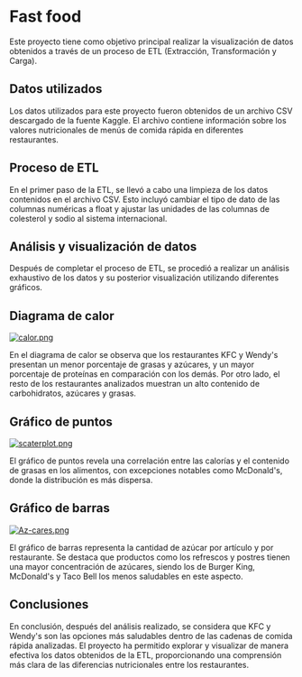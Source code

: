 # Fast food
Este proyecto tiene como objetivo principal realizar la visualización de datos obtenidos a través de un proceso de ETL (Extracción, Transformación y Carga).

## Datos utilizados
Los datos utilizados para este proyecto fueron obtenidos de un archivo CSV descargado de la fuente Kaggle. El archivo contiene información sobre los valores nutricionales de menús de comida rápida en diferentes restaurantes.

## Proceso de ETL
En el primer paso de la ETL, se llevó a cabo una limpieza de los datos contenidos en el archivo CSV. Esto incluyó cambiar el tipo de dato de las columnas numéricas a float y ajustar las unidades de las columnas de colesterol y sodio al sistema internacional.

## Análisis y visualización de datos
Después de completar el proceso de ETL, se procedió a realizar un análisis exhaustivo de los datos y su posterior visualización utilizando diferentes gráficos.

## Diagrama de calor
[![calor.png](https://i.postimg.cc/SRh2qthY/calor.png)](https://postimg.cc/jwMd4cCR)

En el diagrama de calor se observa que los restaurantes KFC y Wendy's presentan un menor porcentaje de grasas y azúcares, y un mayor porcentaje de proteínas en comparación con los demás. Por otro lado, el resto de los restaurantes analizados muestran un alto contenido de carbohidratos, azúcares y grasas.

## Gráfico de puntos
[![scaterplot.png](https://i.postimg.cc/mkCYyHbC/scaterplot.png)](https://postimg.cc/9wXwWzwQ)

El gráfico de puntos revela una correlación entre las calorías y el contenido de grasas en los alimentos, con excepciones notables como McDonald's, donde la distribución es más dispersa.

## Gráfico de barras
[![Az-cares.png](https://i.postimg.cc/Zqsxbm7B/Az-cares.png)](https://postimg.cc/f3X9CGhD)

El gráfico de barras representa la cantidad de azúcar por artículo y por restaurante. Se destaca que productos como los refrescos y postres tienen una mayor concentración de azúcares, siendo los de Burger King, McDonald's y Taco Bell los menos saludables en este aspecto.

## Conclusiones
En conclusión, después del análisis realizado, se considera que KFC y Wendy's son las opciones más saludables dentro de las cadenas de comida rápida analizadas. El proyecto ha permitido explorar y visualizar de manera efectiva los datos obtenidos de la ETL, proporcionando una comprensión más clara de las diferencias nutricionales entre los restaurantes.

